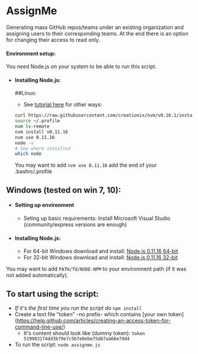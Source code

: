 # AssignMe
Generating mass GitHub repos/teams under an existing organization and assigning users to their corresponding teams. 
At the end there is an option for changing their access to read only.

#### Environment setup:
You need Node.js on your system to be able to run this script.

- #### Installing Node.js:
  ##Linux: 
  * See [tutorial here](https://www.digitalocean.com/community/tutorials/how-to-install-node-js-on-an-ubuntu-14-04-server) for other ways:
  ``` bash
  curl https://raw.githubusercontent.com/creationix/nvm/v0.16.1/install.sh | sh
  source ~/.profile
  nvm ls-remote
  nvm install v0.11.16
  nvm use 0.11.16
  node -v
  # See where installed
  which node 
  ```

  You may want to add `nvm use 0.11.16` add the end of your .bashrc/.profile


 ## Windows (tested on win 7, 10):
  - #### Setting up environment
    * Seting up basic requirements:
      Install Microsoft Visual Studio (community/express versions are enough)
  
  - #### Installing Node.js:
    * For 64-bit Windows download and install: [Node.js 0.11.16 64-bit](https://nodejs.org/dist/v0.11.16/x64/node-v0.11.16-x64.msi)
    * For 32-bit Windows download and install: [Node.js 0.11.16 32-bit](https://nodejs.org/dist/v0.11.16/node-v0.11.16-x86.msi)

  You may want to add `PATH/TO/NODE-NPM` to your environment path (if it was not added automatically).




## To start using the script: 
* _If it's the first time you run the script_ do `npm install`
* Create a text file "token" -no prefix- which contains [your own token] (https://help.github.com/articles/creating-an-access-token-for-command-line-use/)
  - It's content should look like (dummy token): `token 5199831f4dd3b79e7c5b7e0ebe75d67aa66e79d4`
* To run the script: `node assignme.js`
